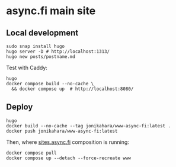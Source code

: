 # async.fi main site

## Local development

```console
sudo snap install hugo
hugo server -D # http://localhost:1313/
hugo new posts/postname.md
```

Test with Caddy:

```console
hugo
docker compose build --no-cache \
  && docker compose up  # http://localhost:8080/
```

## Deploy

```console
hugo
docker build --no-cache --tag jonikahara/www-async-fi:latest .
docker push jonikahara/www-async-fi:latest
```

Then, where
[sites.async.fi](https://github.com/kahara/sites.async.fi)
composition is running:

```console
docker compose pull
docker compose up --detach --force-recreate www
```
